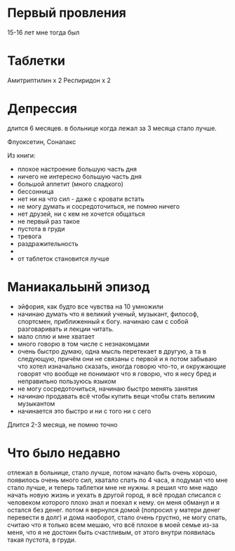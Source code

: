 # Первый провления

15-16 лет мне тогда был

# Таблетки

Амитриптилин х 2
Респиридон х 2

# Депрессия

длится 6 месяцев. в больнице когда лежал за 3 месяца стало лучше.

Флуоксетин, Сонапакс

Из книги:
- плохое настроение большую часть дня
- ничего не интересно большую часть дня
- большой аппетит (много сладкого)
- бессонница
- нет ни на что сил - даже с кровати встать
- не могу думать и сосредоточиться, не помню ничего
- нет друзей, ни с кем не хочется общаться
- не первый раз такое
- пустота в груди
- тревога
- раздражительность
- 
- от таблеток становится лучше

# Маниакальынй эпизод

- эйфория, как будто все чувства на 10 умножили
- начинаю думать что я великий ученый, музыкант, философ, спортсмен, приближенный к богу. начинаю сам с собой разговаривать и лекции читать.
- мало сплю и мне хватает
- много говорю в том числе с незнакомцами
- очень быстро думаю, одна мысль перетекает в другую, а та в следующую, причём они не связаны с первой и я потом забываю что хотел изначально сказать, иногда говорю что-то, и окружающие говорят что вообще не понимают что я говорю, что я несу бред и неправильно пользуюсь языком
- не могу сосредоточиться, начинаю быстро менять занятия
- начинаю продавать всё чтобы купить вещи чтобы стать великим музыкантом
- начинается это быстро и ни с того ни с сего

Длится 2-3 месяца, не помню точно

# Что было недавно

отлежал в больнице, стало лучше, потом начало быть очень хорошо, появилось очень много сил, хватало спать по 4 часа, я подумал что мне стало лучше, и теперь таблетки мне не нужны. я решил что мне надо начать новую жизнь и уехать в другой город, я всё продал списался с человеком которого плохо знал и поехал к нему. он меня обманул и я остался без денег. потом я вернулся домой (попросил у матери денег перевести в долг) и дома наоборот, стало очень грустно, не могу спать, считаю что я только всем мешаю, что всё плохое в моей семье из-за меня, что я не достоин быть счастливым, от этого внутри появилась такая пустота, в груди.